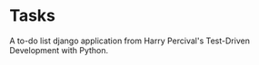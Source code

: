 Tasks
=====

A to-do list django application from Harry Percival's Test-Driven Development with Python.